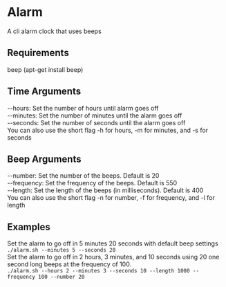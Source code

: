 Alarm
=====

A cli alarm clock that uses beeps 

## Requirements
beep  (apt-get install beep)  
  
## Time Arguments 
--hours: Set the number of hours until alarm goes off  
--minutes: Set the number of minutes until the alarm goes off  
--seconds: Set the number of seconds until the alarm goes off  
You can also use the short flag -h for hours, -m for minutes, and -s for seconds   
  
## Beep Arguments  
--number: Set the number of the beeps. Default is 20  
--frequency: Set the frequency of the beeps. Default is 550  
--length: Set the length of the beeps (in milliseconds). Default is 400  
You can also use the short flag -n for number, -f for frequency, and -l for length  
  
## Examples
Set the alarm to go off in 5 minutes 20 seconds with default beep settings  
`./alarm.sh --minutes 5 --seconds 20`  
Set the alarm to go off in 2 hours, 3 minutes, and 10 seconds using 20 one second long beeps at the frequency of 100.  
`./alarm.sh --hours 2 --minutes 3 --seconds 10 --length 1000 --frequency 100 --number 20 `

